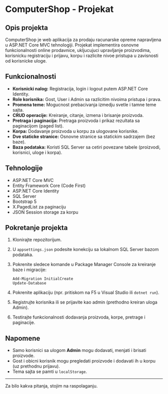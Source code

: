 ﻿# ComputerShop - Projekat

## Opis projekta

ComputerShop je web aplikacija za prodaju racunarske opreme napravljena u ASP.NET Core MVC tehnologiji. Projekat implementira osnovne funkcionalnosti online prodavnice, ukljucujuci upravljanje proizvodima, korisnicku registraciju i prijavu, korpu i razlicite nivoe pristupa u zavisnosti od korisnicke uloge.

## Funkcionalnosti

- **Korisnicki nalog:** Registracija, login i logout putem ASP.NET Core Identity.
- **Role korisnika:** Gost, User i Admin sa razlicitim nivoima pristupa i prava.
- **Promena teme:** Mogucnost prebacivanja izmedju svetle i tamne teme sajta.
- **CRUD operacije:** Kreiranje, citanje, izmena i brisanje proizvoda.
- **Pretraga i paginacija:** Pretraga proizvoda i prikaz rezultata sa paginacijom (paged list).
- **Korpa:** Dodavanje proizvoda u korpu za ulogovane korisnike.
- **Dve staticke stranice:** Osnovne stranice sa statickim sadrzajem (bez baze).
- **Baza podataka:** Koristi SQL Server sa cetiri povezane tabele (proizvodi, korisnici, uloge i korpa).

## Tehnologije

- ASP.NET Core MVC
- Entity Framework Core (Code First)
- ASP.NET Core Identity
- SQL Server
- Bootstrap 5
- X.PagedList za paginaciju
- JSON Session storage za korpu

## Pokretanje projekta

1. Klonirajte repozitorijum.
2. U `appsettings.json` podesite konekciju sa lokalnom SQL Server bazom podataka.
3. Pokrenite sledece komande u Package Manager Console za kreiranje baze i migracije:

    ```
    Add-Migration InitialCreate
    Update-Database
    ```

4. Pokrenite aplikaciju (npr. pritiskom na F5 u Visual Studio ili `dotnet run`).
5. Registrujte korisnika ili se prijavite kao admin (prethodno kreiran uloga Admin).
6. Testirajte funkcionalnosti dodavanja proizvoda, korpe, pretrage i paginacije.

## Napomene

- Samo korisnici sa ulogom **Admin** mogu dodavati, menjati i brisati proizvode.
- Gost i obicni korisnik mogu pregledati proizvode i dodavati ih u korpu (uz prethodnu prijavu).
- Tema sajta se pamti u `localStorage`.

---

Za bilo kakva pitanja, stojim na raspolaganju.

